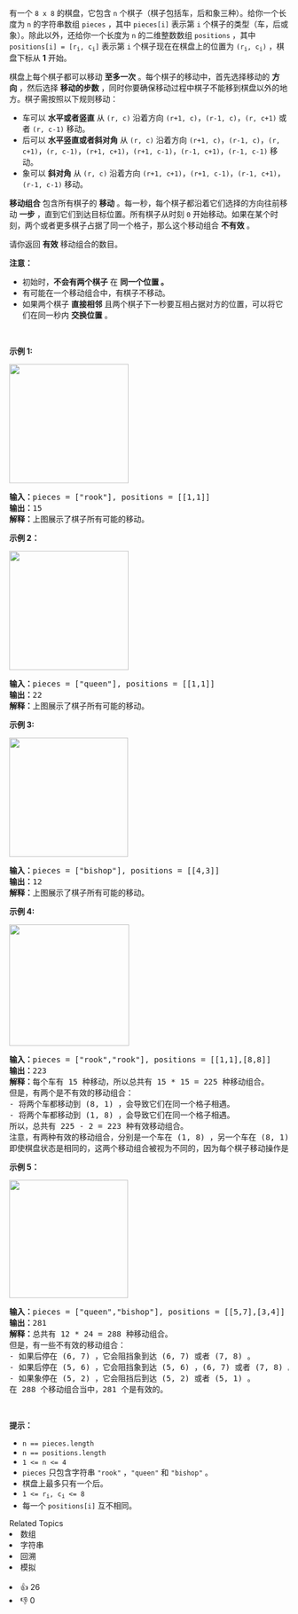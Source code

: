 <p>有一个&nbsp;<code>8 x 8</code>&nbsp;的棋盘，它包含&nbsp;<code>n</code>&nbsp;个棋子（棋子包括车，后和象三种）。给你一个长度为 <code>n</code>&nbsp;的字符串数组&nbsp;<code>pieces</code>&nbsp;，其中&nbsp;<code>pieces[i]</code>&nbsp;表示第 <code>i</code>&nbsp;个棋子的类型（车，后或象）。除此以外，还给你一个长度为 <code>n</code>&nbsp;的二维整数数组&nbsp;<code>positions</code>&nbsp;，其中 <code>positions[i] = [r<sub>i</sub>, c<sub>i</sub>]</code>&nbsp;表示第 <code>i</code>&nbsp;个棋子现在在棋盘上的位置为&nbsp;<code>(r<sub>i</sub>, c<sub>i</sub>)</code>&nbsp;，棋盘下标从 <strong>1</strong>&nbsp;开始。</p>

<p>棋盘上每个棋子都可以移动 <b>至多一次</b>&nbsp;。每个棋子的移动中，首先选择移动的 <strong>方向</strong>&nbsp;，然后选择 <strong>移动的步数</strong>&nbsp;，同时你要确保移动过程中棋子不能移到棋盘以外的地方。棋子需按照以下规则移动：</p>

<ul> 
 <li>车可以 <strong>水平或者竖直</strong>&nbsp;从&nbsp;<code>(r, c)</code>&nbsp;沿着方向&nbsp;<code>(r+1, c)</code>，<code>(r-1, c)</code>，<code>(r, c+1)</code>&nbsp;或者&nbsp;<code>(r, c-1)</code>&nbsp;移动。</li> 
 <li>后可以 <strong>水平竖直或者斜对角</strong>&nbsp;从&nbsp;<code>(r, c)</code> 沿着方向&nbsp;<code>(r+1, c)</code>，<code>(r-1, c)</code>，<code>(r, c+1)</code>，<code>(r, c-1)</code>，<code>(r+1, c+1)</code>，<code>(r+1, c-1)</code>，<code>(r-1, c+1)</code>，<code>(r-1, c-1)</code>&nbsp;移动。</li> 
 <li>象可以 <strong>斜对角</strong>&nbsp;从&nbsp;<code>(r, c)</code>&nbsp;沿着方向&nbsp;<code>(r+1, c+1)</code>，<code>(r+1, c-1)</code>，<code>(r-1, c+1)</code>，<code>(r-1, c-1)</code>&nbsp;移动。</li> 
</ul>

<p><strong>移动组合</strong>&nbsp;包含所有棋子的 <strong>移动</strong>&nbsp;。每一秒，每个棋子都沿着它们选择的方向往前移动 <strong>一步</strong>&nbsp;，直到它们到达目标位置。所有棋子从时刻 <code>0</code>&nbsp;开始移动。如果在某个时刻，两个或者更多棋子占据了同一个格子，那么这个移动组合 <strong>不有效</strong>&nbsp;。</p>

<p>请你返回 <strong>有效</strong>&nbsp;移动组合的数目。</p>

<p><strong>注意：</strong></p>

<ul> 
 <li>初始时，<strong>不会有两个棋子</strong>&nbsp;在 <strong>同一个位置 。</strong></li> 
 <li>有可能在一个移动组合中，有棋子不移动。</li> 
 <li>如果两个棋子 <strong>直接相邻</strong>&nbsp;且两个棋子下一秒要互相占据对方的位置，可以将它们在同一秒内 <strong>交换位置</strong>&nbsp;。</li> 
</ul>

<p>&nbsp;</p>

<p><strong>示例 1:</strong></p>

<p><img alt="" src="https://assets.leetcode.com/uploads/2021/09/23/a1.png" style="width: 215px; height: 215px;" /></p>

<pre>
<b>输入：</b>pieces = ["rook"], positions = [[1,1]]
<b>输出：</b>15
<b>解释：</b>上图展示了棋子所有可能的移动。
</pre>

<p><strong>示例 2：</strong></p>

<p><img alt="" src="https://assets.leetcode.com/uploads/2021/09/23/a2.png" style="width: 215px; height: 215px;" /></p>

<pre>
<b>输入：</b>pieces = ["queen"], positions = [[1,1]]
<b>输出：</b>22
<b>解释：</b>上图展示了棋子所有可能的移动。
</pre>

<p><strong>示例 3:</strong></p>

<p><img alt="" src="https://assets.leetcode.com/uploads/2021/09/23/a3.png" style="width: 214px; height: 215px;" /></p>

<pre>
<b>输入：</b>pieces = ["bishop"], positions = [[4,3]]
<b>输出：</b>12
<b>解释：</b>上图展示了棋子所有可能的移动。
</pre>

<p><strong>示例 4:</strong></p>

<p><img alt="" src="https://assets.leetcode.com/uploads/2021/09/23/a4.png" style="width: 216px; height: 219px;" /></p>

<pre>
<b>输入：</b>pieces = ["rook","rook"], positions = [[1,1],[8,8]]
<b>输出：</b>223
<b>解释：</b>每个车有 15 种移动，所以总共有 15 * 15 = 225 种移动组合。
但是，有两个是不有效的移动组合：
- 将两个车都移动到 (8, 1) ，会导致它们在同一个格子相遇。
- 将两个车都移动到 (1, 8) ，会导致它们在同一个格子相遇。
所以，总共有 225 - 2 = 223 种有效移动组合。
注意，有两种有效的移动组合，分别是一个车在 (1, 8) ，另一个车在 (8, 1) 。
即使棋盘状态是相同的，这两个移动组合被视为不同的，因为每个棋子移动操作是不相同的。
</pre>

<p><strong>示例 5：</strong></p>

<p><img alt="" src="https://assets.leetcode.com/uploads/2021/09/23/a5.png" style="width: 214px; height: 213px;" /></p>

<pre>
<b>输入：</b>pieces = ["queen","bishop"], positions = [[5,7],[3,4]]
<b>输出：</b>281
<b>解释：</b>总共有 12 * 24 = 288 种移动组合。
但是，有一些不有效的移动组合：
- 如果后停在 (6, 7) ，它会阻挡象到达 (6, 7) 或者 (7, 8) 。
- 如果后停在 (5, 6) ，它会阻挡象到达 (5, 6) ，(6, 7) 或者 (7, 8) 。
- 如果象停在 (5, 2) ，它会阻挡后到达 (5, 2) 或者 (5, 1) 。
在 288 个移动组合当中，281 个是有效的。
</pre>

<p>&nbsp;</p>

<p><strong>提示：</strong></p>

<ul> 
 <li><code>n == pieces.length </code></li> 
 <li><code>n == positions.length</code></li> 
 <li><code>1 &lt;= n &lt;= 4</code></li> 
 <li><code>pieces</code>&nbsp;只包含字符串&nbsp;<code>"rook"</code>&nbsp;，<code>"queen"</code>&nbsp;和&nbsp;<code>"bishop"</code>&nbsp;。</li> 
 <li>棋盘上最多只有一个后。</li> 
 <li><code>1 &lt;= r<sub>i</sub>, c<sub>i</sub> &lt;= 8</code></li> 
 <li>每一个&nbsp;<code>positions[i]</code>&nbsp;互不相同。</li> 
</ul>

<div><div>Related Topics</div><div><li>数组</li><li>字符串</li><li>回溯</li><li>模拟</li></div></div><br><div><li>👍 26</li><li>👎 0</li></div>